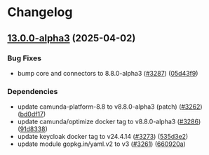 # Changelog

## [13.0.0-alpha3](https://github.com/camunda/camunda-platform-helm/compare/camunda-platform-8.8-13.0.0-alpha2...camunda-platform-8.8-13.0.0-alpha3) (2025-04-02)


### Bug Fixes

* bump core and connectors to 8.8.0-alpha3 ([#3287](https://github.com/camunda/camunda-platform-helm/issues/3287)) ([05d43f9](https://github.com/camunda/camunda-platform-helm/commit/05d43f9b38ba94cde54f3d439aac743ad220967b))


### Dependencies

* update camunda-platform-8.8 to v8.8.0-alpha3 (patch) ([#3262](https://github.com/camunda/camunda-platform-helm/issues/3262)) ([bd0df17](https://github.com/camunda/camunda-platform-helm/commit/bd0df17af86d3d5683c96b82b4b07f2594875db2))
* update camunda/optimize docker tag to v8.8.0-alpha3 ([#3286](https://github.com/camunda/camunda-platform-helm/issues/3286)) ([91d8338](https://github.com/camunda/camunda-platform-helm/commit/91d8338d9d17fe95fb861cbc2762088db840c86f))
* update keycloak docker tag to v24.4.14 ([#3273](https://github.com/camunda/camunda-platform-helm/issues/3273)) ([535d3e2](https://github.com/camunda/camunda-platform-helm/commit/535d3e241b50292cfdcc61ece16c1b73f1f3bb12))
* update module gopkg.in/yaml.v2 to v3 ([#3261](https://github.com/camunda/camunda-platform-helm/issues/3261)) ([660920a](https://github.com/camunda/camunda-platform-helm/commit/660920a5acc0abf15d77279561fa7557592c7cf4))
